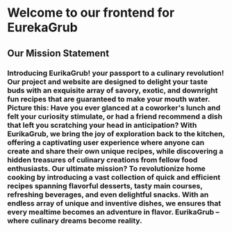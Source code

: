 # Welcome to our frontend for EurekaGrub

## Our Mission Statement

### Introducing EurikaGrub! your passport to a culinary revolution! Our project and website are designed to delight your taste buds with an exquisite array of savory, exotic, and downright fun recipes that are guaranteed to make your mouth water. Picture this: Have you ever glanced at a coworker's lunch and felt your curiosity stimulate, or had a friend recommend a dish that left you scratching your head in anticipation? With EurikaGrub, we bring the joy of exploration back to the kitchen, offering a captivating user experience where anyone can create and share their own unique recipes, while discovering a hidden treasures of culinary creations from fellow food enthusiasts. Our ultimate mission? To revolutionize home cooking by introducing a vast collection of quick and efficient recipes spanning flavorful desserts,  tasty main courses, refreshing beverages, and even delightful snacks. With an endless array of unique and inventive dishes, we ensures that every mealtime becomes an adventure in flavor. EurikaGrub – where culinary dreams become reality.
